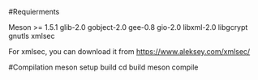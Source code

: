 #Requierments

Meson >= 1.5.1
glib-2.0
gobject-2.0
gee-0.8
gio-2.0
libxml-2.0
libgcrypt
gnutls
xmlsec

For xmlsec, you can download it from https://www.aleksey.com/xmlsec/

#Compilation
meson setup build
cd build
meson compile
